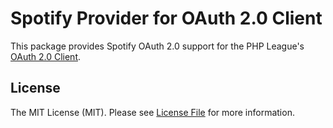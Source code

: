 # Spotify Provider for OAuth 2.0 Client

This package provides Spotify OAuth 2.0 support for the PHP League's [OAuth 2.0 Client](https://github.com/thephpleague/oauth2-client).

## License

The MIT License (MIT). Please see [License File](LICENSE) for more information.
